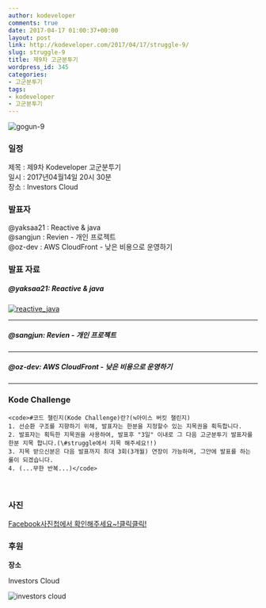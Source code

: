 ```yaml
---
author: kodeveloper
comments: true
date: 2017-04-17 01:00:37+00:00
layout: post
link: http://kodeveloper.com/2017/04/17/struggle-9/
slug: struggle-9
title: 제9차 고군분투기
wordpress_id: 345
categories:
- 고군분투기
tags:
- kodeveloper
- 고군분투기
---
```


![gogun-9](http://kodeveloper.com/wp-content/uploads/2017/04/gogun-9.jpg)

### 일정

제목 : 제9차 Kodeveloper 고군분투기  
일시 : 2017년04월14일 20시 30분  
장소 : Investors Cloud

### 발표자

@yaksaa21 : Reactive & java  
@sangjun : Revien - 개인 프로젝트    
@oz-dev : AWS CloudFront - 낮은 비용으로 운영하기

### 발표 자료

##### @yaksaa21: Reactive & java

[![reactive_java](http://kodeveloper.com/wp-content/uploads/2017/04/reactive_java.png)](http://hyojinbae.github.io/reactive/#/)

* * *

##### @sangjun: Revien - 개인 프로젝트

* * *

##### @oz-dev: AWS CloudFront - 낮은 비용으로 운영하기

* * *

### Kode Challenge
    
    <code>#코드 챌린지(Kode Challenge)란?(≒아이스 버킷 챌린지)
    1. 선순환 구조를 지향하기 위해, 발표자는 한분을 지정할수 있는 지목권을 획득합니다.
    2. 발표자는 획득한 지목권을 사용하여, 발표후 "3일" 이내로 그 다음 고군분투기 발표자를 한분 지목 합니다.(\#struggle에서 지목 해주세요!!)
    3. 지목 받으신분은 다음 발표까지 최대 3회(3개월) 연장이 가능하며, 그안에 발표를 하는 룰이 되겠습니다.
    4. (...무한 반복...)</code>

 

### 사진

[Facebook사진첩에서 확인해주세요~!클릭클릭!](https://www.facebook.com/media/set/?set=oa.1889636891281047&type=1)

### 후원

**장소**

Investors Cloud

![investors cloud](http://kodeveloper.com/wp-content/uploads/2017/04/ic-300x300.jpg)

 
